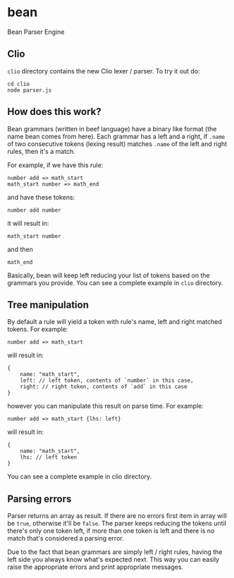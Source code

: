 # bean
Bean Parser Engine

## Clio

`clio` directory contains the new Clio lexer / parser. To try it out do:

```
cd clio
node parser.js
```

## How does this work?

Bean grammars (written in beef language) have a binary like format (the name bean comes from here). Each grammar has a left and a right, if `.name` of two consecutive tokens (lexing result) matches `.name` of the left and right rules, then it's a match.

For example, if we have this rule:

```
number add => math_start
math_start number => math_end
```

and have these tokens:

```
number add number
```

it will result in:

```
math_start number
```

and then

```
math_end
```

Basically, bean will keep left reducing your list of tokens based on the grammars you provide. You can see a complete example in `clio` directory.

## Tree manipulation

By default a rule will yield a token with rule's name, left and right matched tokens. For example:

```
number add => math_start
```

will result in:

```
{
    name: "math_start",
    left: // left token, contents of `number` in this case,
    right: // right token, contents of `add` in this case
}
```

however you can manipulate this result on parse time. For example:

```
number add => math_start {lhs: left}
```

will result in:

```
{
    name: "math_start",
    lhs: // left token
}
```

You can see a complete example in clio directory.

## Parsing errors

Parser returns an array as result. If there are no errors first item in array will be `true`, otherwise it'll be `false`. The parser keeps reducing the tokens until there's only one token left, if more than one token is left and there is no match that's considered a parsing error.

Due to the fact that bean grammars are simply left / right rules, having the left side you always know what's expected next. This way you can easily raise the appropriate errors and print appropriate messages.
